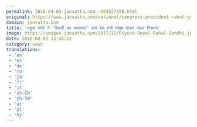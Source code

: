 ```yaml
---
permalink: 2018-04-03-jansatta.com--664527458.html
original: https://www.jansatta.com/national/congress-president-rahul-gandhi-targets-piyush-goyal-for-shirdi-ka-chamatkar/620664/
domain: jansatta.com
title: 'राहुल गांधी ने ‘शिरडी का चमत्कार’ बता रेल मंत्री पीयूष गोयल साधा निशाना'
image: https://images.jansatta.com/2017/12/Piyush-Goyal-Rahul-Gandhi.jpg
date: 2018-04-03 12:41:22
category: news
translations: 
 - 'en'
 - 'es'
 - 'de'
 - 'ru'
 - 'ja'
 - 'fr'
 - 'it'
 - 'zh-CN'
 - 'zh-TW'
 - 'ar'
 - 'pt'
 - 'hy'
---
```


